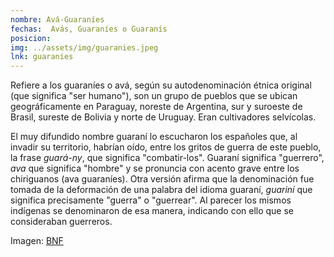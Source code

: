 ```yaml
---
nombre: Avá-Guaraníes
fechas:  Avás, Guaraníes o Guaranís
posicion: 
img: ../assets/img/guaranies.jpeg
lnk: guaranies
---
```


<p>Refiere a los guaraníes o avá, según su autodenominación étnica original (que significa &quot;ser humano&quot;), son un grupo de pueblos que se ubican geográficamente en Paraguay, noreste de Argentina,​ sur y suroeste de Brasil, sureste de Bolivia y norte de Uruguay. Eran cultivadores selvícolas.</p>

<p>El muy difundido nombre guaraní lo escucharon los españoles que, al invadir su territorio, habrían oído, entre los gritos de guerra de este pueblo, la frase <i>guará-ny</i>, que significa &quot;combatir-los&quot;. Guaraní significa &quot;guerrero&quot;, <i>ava</i> que significa &quot;hombre&quot; y se pronuncia con acento grave entre los chiriguanos (ava guaraníes). Otra versión afirma que la denominación fue tomada de la deformación de una palabra del idioma guaraní, <i>guariní</i> que significa precisamente &quot;guerra&quot; o &quot;guerrear&quot;. Al parecer los mismos indígenas se denominaron de esa manera, indicando con ello que se consideraban guerreros.</p>

<span>Imagen: <a href="https://gallica.bnf.fr/ark:/12148/btv1b85530100/f131.item" target="blank_">BNF</a></span>